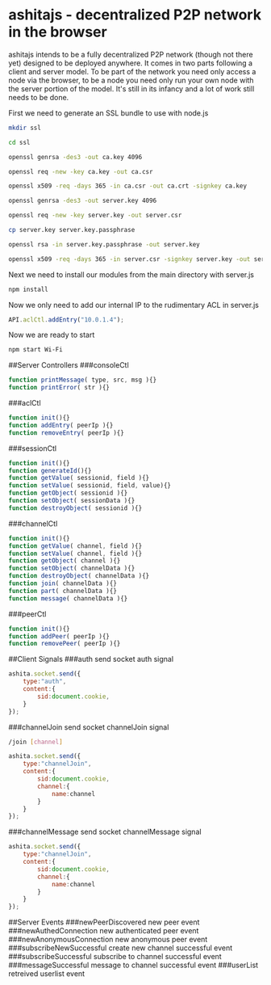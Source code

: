 ashitajs - decentralized P2P network in the browser
================================

ashitajs intends to be a fully decentralized P2P network  (though not there yet) designed to be deployed anywhere. It comes in two parts following a client and server model. To be part of the network you need only access a node via the browser, to be a node you need only run your own node with the server portion of the model. It's still in its infancy and a lot of work still needs to be done.

First we need to generate an SSL bundle to use with node.js
```bash
mkdir ssl
```

```bash
cd ssl
```

```bash
openssl genrsa -des3 -out ca.key 4096
```

```bash
openssl req -new -key ca.key -out ca.csr
```

```bash
openssl x509 -req -days 365 -in ca.csr -out ca.crt -signkey ca.key
```
```bash
openssl genrsa -des3 -out server.key 4096
```

```bash
openssl req -new -key server.key -out server.csr
```

```bash
cp server.key server.key.passphrase
```

```bash
openssl rsa -in server.key.passphrase -out server.key
```

```bash
openssl x509 -req -days 365 -in server.csr -signkey server.key -out server.crt
```

Next we need to install our modules from the main directory with server.js
```bash
npm install
```

Now we only need to add our internal IP to the rudimentary ACL in server.js
```javascript
API.aclCtl.addEntry("10.0.1.4");
```
Now we are ready to start
```bash
npm start Wi-Fi
```

##Server Controllers
###consoleCtl
```javascript
function printMessage( type, src, msg ){}
function printError( str ){}
```
###aclCtl
```javascript
function init(){}
function addEntry( peerIp ){}
function removeEntry( peerIp ){}
```
###sessionCtl
```javascript
function init(){}
function generateId(){}
function getValue( sessionid, field ){}
function setValue( sessionid, field, value){}
function getObject( sessionid ){}
function setObject( sessionData ){}
function destroyObject( sessionid ){}
```
###channelCtl
```javascript
function init(){}
function getValue( channel, field ){}
function setValue( channel, field ){}
function getObject( channel ){}
function setObject( channelData ){}
function destroyObject( channelData ){}
function join( channelData ){}
function part( channelData ){}
function message( channelData ){}
```
###peerCtl
```javascript
function init(){}
function addPeer( peerIp ){}
function removePeer( peerIp ){}
```
##Client Signals
###auth
send socket auth signal
```javascript
ashita.socket.send({
	type:"auth",
	content:{
		sid:document.cookie,
	}
});
```
###channelJoin
send socket channelJoin signal
```bash
/join [channel]
```
```javascript
ashita.socket.send({
	type:"channelJoin",
	content:{
		sid:document.cookie,
		channel:{
			name:channel
		}
	}
});
```
###channelMessage
send socket channelMessage signal
```javascript
ashita.socket.send({
	type:"channelJoin",
	content:{
		sid:document.cookie,
		channel:{
			name:channel
		}
	}
});
```

##Server Events
###newPeerDiscovered
new peer event
###newAuthedConnection
new authenticated peer event
###newAnonymousConnection
new anonymous peer event
###subscribeNewSuccessful
create new channel successful event
###subscribeSuccessful
subscribe to channel successful event
###messageSuccessful
message to channel successful event
###userList
retreived userlist event
